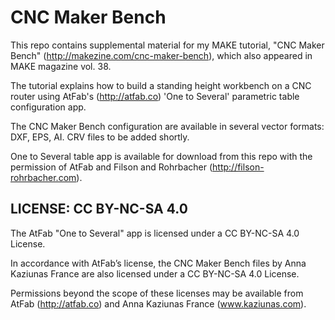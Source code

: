 CNC Maker Bench
=============================

This repo contains supplemental material for my MAKE tutorial, "CNC Maker Bench" (http://makezine.com/cnc-maker-bench), which also appeared in MAKE magazine vol. 38. 

The tutorial explains how to build a standing height workbench on a CNC router using AtFab's (http://atfab.co) 'One to Several' parametric table configuration app. 

The CNC Maker Bench configuration are available in several vector formats: DXF, EPS, AI. CRV files to be added shortly. 

One to Several table app is available for download from this repo with the permission of AtFab and Filson and Rohrbacher (http://filson-rohrbacher.com).

LICENSE: CC BY-NC-SA 4.0
-----------------------------
The AtFab "One to Several" app is licensed under a CC BY-NC-SA 4.0 License.

In accordance with AtFab’s license, the CNC Maker Bench files by Anna Kaziunas France are also licensed under a CC BY-NC-SA 4.0 License. 

Permissions beyond the scope of these licenses may be available from AtFab (http://atfab.co) and Anna Kaziunas France (www.kaziunas.com).
